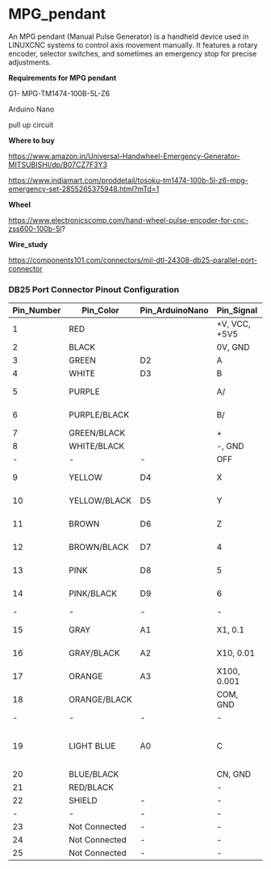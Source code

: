 # MPG_pendant
An MPG pendant (Manual Pulse Generator) is a handheld device used in LINUXCNC systems to control axis movement manually. It features a rotary encoder, selector switches, and sometimes an emergency stop for precise adjustments.





**Requirements for MPG pendant**

G1- MPG-TM1474-100B-5L-Z6

Arduino Nano

pull up circuit




**Where to buy**

https://www.amazon.in/Universal-Handwheel-Emergency-Generator-MITSUBISHI/dp/B07CZ7F3Y3

https://www.indiamart.com/proddetail/tosoku-tm1474-100b-5l-z6-mpg-emergency-set-2855265375948.html?mTd=1


**Wheel**

https://www.electronicscomp.com/hand-wheel-pulse-encoder-for-cnc-zss600-100b-5l?





**Wire_study**

https://components101.com/connectors/mil-dtl-24308-db25-parallel-port-connector









### DB25 Port Connector Pinout Configuration


| Pin_Number | Pin_Color | Pin_ArduinoNano  | Pin_Signal  | Pin_Description |
| --- |  --- | --- |  --- | --- |
| 1 | RED |   | +V, VCC, +5V5  | Rotary Encoder |
| 2 | BLACK  |   | 0V, GND  | Rotary Encoder |
| 3 | GREEN  |D2| A  | Rotary Encoder |
| 4 | WHITE  |D3| B  | Rotary Encoder |
| 5 | PURPLE  |   | A/  | Line Driver Type |
| 6 | PURPLE/BLACK  |   | B/  | Line Driver Type |
| 7 | GREEN/BLACK  |   | +  | Show Lamp |
| 8 | WHITE/BLACK  |   | -, GND  | Show Lamp |
|-|-|-| OFF  | - |
| 9 | YELLOW  | D4| X  | Axis of coordinates |
| 10 | YELLOW/BLACK  |D5| Y  | Axis of coordinates |
| 11 | BROWN  |D6| Z  | Axis of coordinates |
| 12 | BROWN/BLACK  |D7| 4  | Axis of coordinates |
| 13 | PINK  |D8| 5  | Axis of coordinates |
| 14 | PINK/BLACK |D9| 6  | Axis of coordinates |
|-|-|-| -  |-|
| 15 | GRAY  |A1| X1, 0.1  | Amplificatory Multiple |
| 16 | GRAY/BLACK  |A2| X10, 0.01  | Amplificatory Multiple |
| 17 | ORANGE  |A3| X100, 0.001  | Amplificatory Multiple |
| 18 | ORANGE/BLACK |   | COM, GND  | Control Switch |
|-|-|-| -  |-|
| 19 | LIGHT BLUE   |A0| C  | Emergency Switch, Imperative Switch |
| 20 | BLUE/BLACK   |   | CN, GND  | Pin_Description |
| 21 | RED/BLACK   |   | -  | Spare |
| 22 | SHIELD   |-| -| GND/SHIELD |
|-|-|-| -  |-|
| 23 | Not Connected   |-| -| - |
| 24 | Not Connected   |-| -| - |
| 25 | Not Connected   |-| -| - |

	


